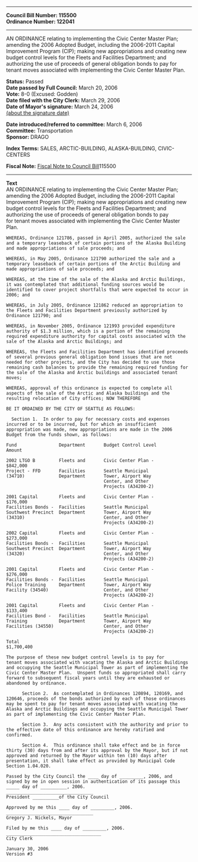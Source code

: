 * * * * *  
  
**Council Bill Number: [](#h0)[](#h2)115500**   
**Ordinance Number: 122041**  
  
* * * * *  
  
AN ORDINANCE relating to implementing the Civic Center Master Plan; amending the 2006 Adopted Budget, including the 2006-2011 Capital Improvement Program (CIP); making new appropriations and creating new budget control levels for the Fleets and Facilities Department; and authorizing the use of proceeds of general obligation bonds to pay for tenant moves associated with implementing the Civic Center Master Plan.  
  
**Status:** Passed   
**Date passed by Full Council:** March 20, 2006   
**Vote:** 8-0 (Excused: Godden)   
**Date filed with the City Clerk:** March 29, 2006   
**Date of Mayor's signature:** March 24, 2006   
[(about the signature date)](/~public/approvaldate.htm)   
  
  
**Date introduced/referred to committee:** March 6, 2006   
**Committee:** Transportation   
**Sponsor:** DRAGO   
  
**Index Terms:** SALES, ARCTIC-BUILDING, ALASKA-BUILDING, CIVIC-CENTERS  
  
**Fiscal Note:** [Fiscal Note to Council Bill](http://clerk.seattle.gov/~public/fnote/115500.htm)[](#h1)[](#h3)115500  
  
* * * * *  
  
**Text**  
    AN ORDINANCE relating to implementing the Civic Center Master Plan;  
    amending the 2006 Adopted Budget, including the 2006-2011 Capital  
    Improvement Program (CIP); making new appropriations and creating new  
    budget control levels for the Fleets and Facilities Department; and  
    authorizing the use of proceeds of general obligation bonds to pay  
    for tenant moves associated with implementing the Civic Center Master  
    Plan.  
  
    WHEREAS, Ordinance 121786, passed in April 2005, authorized the sale  
    and a temporary leaseback of certain portions of the Alaska Building  
    and made appropriations of sale proceeds; and  
  
    WHEREAS, in May 2005, Ordinance 121790 authorized the sale and a  
    temporary leaseback of certain portions of the Arctic Building and  
    made appropriations of sale proceeds; and  
  
    WHEREAS, at the time of the sale of the Alaska and Arctic Buildings,  
    it was contemplated that additional funding sources would be  
    identified to cover project shortfalls that were expected to occur in  
    2006; and  
  
    WHEREAS, in July 2005, Ordinance 121862 reduced an appropriation to  
    the Fleets and Facilities Department previously authorized by  
    Ordinance 121790; and  
  
    WHEREAS, in November 2005, Ordinance 121993 provided expenditure  
    authority of $1.3 million, which is a portion of the remaining  
    required expenditure authority for capital costs associated with the  
    sale of the Alaska and Arctic Buildings; and  
  
    WHEREAS, the Fleets and Facilities Department has identified proceeds  
    of several previous general obligation bond issues that are not  
    needed for other projects, and the City has decided to use those  
    remaining cash balances to provide the remaining required funding for  
    the sale of the Alaska and Arctic buildings and associated tenant  
    moves;  
  
    WHEREAS, approval of this ordinance is expected to complete all  
    aspects of the sale of the Arctic and Alaska buildings and the  
    resulting relocation of City offices; NOW THEREFORE  
  
    BE IT ORDAINED BY THE CITY OF SEATTLE AS FOLLOWS:  
  
      Section 1.  In order to pay for necessary costs and expenses  
    incurred or to be incurred, but for which an insufficient  
    appropriation was made, new appropriations are made in the 2006  
    Budget from the funds shown, as follows:  
  
    Fund                Department       Budget Control Level          Amount  
  
    2002 LTGO B         Fleets and       Civic Center Plan -           $842,000  
    Project - FFD       Facilities       Seattle Municipal  
    (34710)             Department       Tower, Airport Way  
                                         Center, and Other  
                                         Projects (A34200-2)  
  
    2001 Capital        Fleets and       Civic Center Plan -           $176,000  
    Facilities Bonds -  Facilities       Seattle Municipal  
    Southwest Precinct  Department       Tower, Airport Way  
    (34310)                              Center, and Other  
                                         Projects (A34200-2)  
  
    2002 Capital        Fleets and       Civic Center Plan -           $273,000  
    Facilities Bonds -  Facilities       Seattle Municipal  
    Southwest Precinct  Department       Tower, Airport Way  
    (34320)                              Center, and Other  
                                         Projects (A34200-2)  
  
    2001 Capital        Fleets and       Civic Center Plan -           $276,000  
    Facilities Bonds -  Facilities       Seattle Municipal  
    Police Training     Department       Tower, Airport Way  
    Facility (34540)                     Center, and Other  
                                         Projects (A34200-2)  
  
    2001 Capital        Fleets and       Civic Center Plan -           $133,400  
    Facilities Bond -   Facilities       Seattle Municipal  
    Training            Department       Tower, Airport Way  
    Facilities (34550)                   Center, and Other  
                                         Projects (A34200-2)  
  
    Total                                                            $1,700,400  
  
    The purpose of these new budget control levels is to pay for  
    tenant moves associated with vacating the Alaska and Arctic Buildings  
    and occupying the Seattle Municipal Tower as part of implementing the  
    Civic Center Master Plan.  Unspent funds so appropriated shall carry  
    forward to subsequent fiscal years until they are exhausted or  
    abandoned by ordinance.  
  
          Section 2.  As contemplated in Ordinances 120894, 120169, and  
    120646, proceeds of the bonds authorized by each of those ordinances  
    may be spent to pay for tenant moves associated with vacating the  
    Alaska and Arctic Buildings and occupying the Seattle Municipal Tower  
    as part of implementing the Civic Center Master Plan.  
  
          Section 3.  Any acts consistent with the authority and prior to  
    the effective date of this ordinance are hereby ratified and  
    confirmed.  
  
          Section 4.  This ordinance shall take effect and be in force  
    thirty (30) days from and after its approval by the Mayor, but if not  
    approved and returned by the Mayor within ten (10) days after  
    presentation, it shall take effect as provided by Municipal Code  
    Section 1.04.020.  
  
    Passed by the City Council the ____ day of _________, 2006, and  
    signed by me in open session in authentication of its passage this  
    _____ day of __________, 2006.  
    _________________________________  
    President __________of the City Council  
  
    Approved by me this ____ day of _________, 2006.  
    _________________________________  
    Gregory J. Nickels, Mayor  
  
    Filed by me this ____ day of _________, 2006.  
    ____________________________________  
    City Clerk  
  
    January 30, 2006  
    Version #3  
